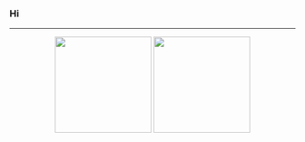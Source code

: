 ### Hi

---

<p align="center">
  <img height="170" src="https://github-readme-stats.vercel.app/api?username=Haiexe&count_private=true&theme=radical&custom_title=Stats" />
  <img height="170" src="https://github-readme-stats.vercel.app/api/top-langs/?username=Haiexe&layout=compact&theme=radical&custom_title=Languages" />
</p>
